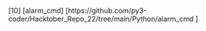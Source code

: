  <tr>
    <td  align="center"> [10] </td>
    <td> [alarm_cmd]</td>
    <td> [https://github.com/py3-coder/Hacktober_Repo_22/tree/main/Python/alarm_cmd ]</td>
  </tr>
